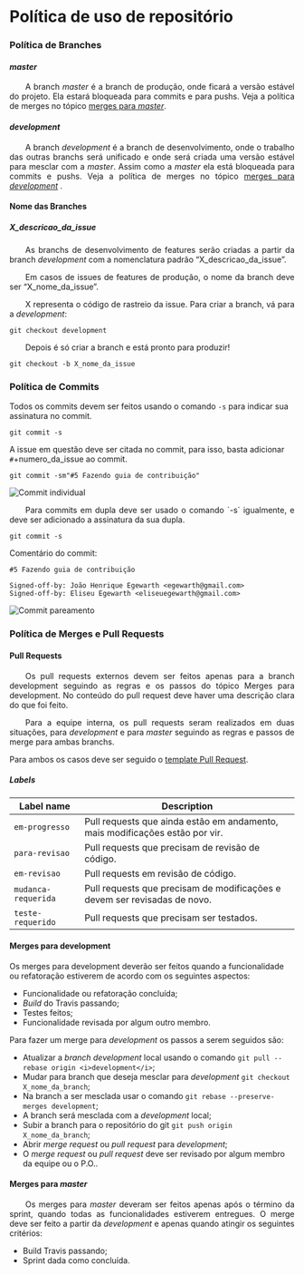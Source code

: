 # Política de uso de repositório  

### Política de Branches  

#### <i>master</i>

<p align="justify">&emsp;&emsp;A branch <i>master</i> é a branch de produção, onde ficará a versão estável do projeto. Ela estará bloqueada para commits e para pushs.
Veja a política de merges no tópico <a href="https://github.com/fga-gpp-mds/AGR-APP-react-native/blob/5_guia_de_contribuicao/CONTRIBUTING.md#merges-para-master">merges para <i>master</i></a>. </p>

#### <i>development</i>

<p align="justify">&emsp;&emsp;A branch <i>development</i> é a branch de desenvolvimento, onde o trabalho das outras branchs será unificado e onde será criada uma versão estável para mesclar com a <i>master</i>.
Assim como a <i>master</i> ela está bloqueada para commits e pushs.
Veja a política de merges no tópico <a href="https://github.com/fga-gpp-mds/AGR-APP-react-native/blob/5_guia_de_contribuicao/CONTRIBUTING.md#merges-para-development">merges para <i>development</i></a> .</p>

#### Nome das Branches  

##### X_descricao_da_issue

<p align="justify">&emsp;&emsp;As branchs de desenvolvimento de features serão criadas a partir da branch <i>development</i> com a nomenclatura padrão “X_descricao_da_issue”.</p>

<p align="justify">&emsp;&emsp;Em casos de issues de features de produção, o nome da  branch deve ser “X_nome_da_issue”.</p>

<p align="justify">&emsp;&emsp;X representa o código de rastreio da issue.
Para criar a branch, vá para a <i>development</i>:</p>

```
git checkout development
```

<p align="justify">&emsp;&emsp;Depois é só criar a branch e está pronto para produzir!</p>

```
git checkout -b X_nome_da_issue
```

### Política de Commits

Todos os commits devem ser feitos usando o comando `-s` para indicar sua assinatura no commit.

```
git commit -s
```

A issue em questão deve ser citada no commit, para isso, basta adicionar `#`+numero_da_issue ao commit.

```
git commit -sm"#5 Fazendo guia de contribuição"
```

<img src="https://github.com/fga-gpp-mds/AGR-APP-react-native/blob/5_guia_de_contribuicao/docs/img/commit-individual.png" alt="Commit individual">

<p align="justify">&emsp;&emsp;Para commits em dupla deve ser usado o comando `-s` igualmente, e deve ser adicionado a assinatura da sua dupla.</p>

```
git commit -s
```
Comentário do commit:
```
#5 Fazendo guia de contribuição

Signed-off-by: João Henrique Egewarth <egewarth@gmail.com>
Signed-off-by: Eliseu Egewarth <eliseuegewarth@gmail.com>
```

<img src="https://github.com/fga-gpp-mds/AGR-APP-react-native/blob/5_guia_de_contribuicao/docs/img/commit-dupla.png" alt="Commit pareamento">


### Política de Merges e Pull Requests

#### Pull Requests

<p align="justify">&emsp;&emsp;Os pull requests externos devem ser feitos apenas para a branch development seguindo as regras e os passos do tópico Merges para development. No conteúdo do pull request deve haver uma descrição clara do que foi feito.</p>

<p align="justify">&emsp;&emsp;Para a equipe interna, os pull requests seram realizados em duas situações, para <i>development</i> e para <i>master</i> seguindo as regras e passos de merge para ambas branchs.</p>

Para ambos os casos deve ser seguido o [template Pull Request](https://github.com/fga-gpp-mds/AGR-APP-react-native/blob/2_template_issue_pull_request/docs/PULL_REQUEST_TEMPLATE.md).

##### Labels

| Label name | Description
| --- | --- |
| `em-progresso` | Pull requests que ainda estão em andamento, mais modificações estão por vir. |
| `para-revisao` | Pull requests que precisam de revisão de código. |
| `em-revisao` | Pull requests em revisão de código. |
| `mudanca-requerida` | Pull requests que precisam de modificações e devem ser revisadas de novo. |
| `teste-requerido` | Pull requests que precisam ser testados. |


#### Merges para development
Os merges para development deverão ser feitos quando a funcionalidade ou refatoração estiverem de acordo com os seguintes aspectos:  
- Funcionalidade ou refatoração concluída;
- *Build* do Travis passando;
- Testes feitos;
- Funcionalidade revisada por algum outro membro.

Para fazer um merge para <i>development</i> os passos a serem seguidos são:  
- Atualizar a *branch development* local usando o comando `git pull --rebase origin <i>development</i>`;
- Mudar para branch que deseja mesclar para <i>development</i> `git checkout X_nome_da_branch`;
- Na branch a ser mesclada usar o comando `git rebase --preserve-merges development`;
- A branch será mesclada com a <i>development</i> local;
- Subir a branch para o repositório do git `git push origin X_nome_da_branch`;
- Abrir *merge request* ou *pull request* para <i>development</i>;
- O *merge request* ou *pull request* deve ser revisado por algum membro da equipe ou o P.O..

#### Merges para <i>master</i>
<p align="justify">&emsp;&emsp;Os merges para <i>master</i> deveram ser feitos apenas após o término da sprint, quando todas as funcionalidades estiverem entregues. O merge deve ser feito a partir da <i>development</i> e apenas quando atingir os seguintes critérios:</p>

- Build Travis passando;
- Sprint dada como concluída.  
